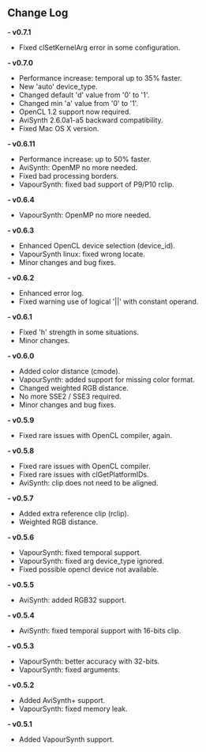 ## Change Log ##
**- v0.7.1**
  - Fixed clSetKernelArg error in some configuration.

**- v0.7.0**
  - Performance increase: temporal up to 35% faster.
  - New 'auto' device_type.
  - Changed default 'd' value from '0' to '1'.
  - Changed min 'a' value from '0' to '1'.
  - OpenCL 1.2 support now required.
  - AviSynth 2.6.0a1-a5 backward compatibility.
  - Fixed Mac OS X version.
  
**- v0.6.11**
  - Performance increase: up to 50% faster.
  - AviSynth: OpenMP no more needed.
  - Fixed bad processing borders.
  - VapourSynth: fixed bad support of P9/P10 rclip.

**- v0.6.4**
  - VapourSynth: OpenMP no more needed.

**- v0.6.3**
  - Enhanced OpenCL device selection (device_id).
  - VapourSynth linux: fixed wrong locate.
  - Minor changes and bug fixes.

**- v0.6.2**
  - Enhanced error log.
  - Fixed warning use of logical '||' with constant operand.

**- v0.6.1**
  - Fixed 'h' strength in some situations.
  - Minor changes.

**- v0.6.0**
  - Added color distance (cmode).
  - VapourSynth: added support for missing color format.
  - Changed weighted RGB distance.
  - No more SSE2 / SSE3 required. 
  - Minor changes and bug fixes.
  
**- v0.5.9**
  - Fixed rare issues with OpenCL compiler, again. 

**- v0.5.8**
  - Fixed rare issues with OpenCL compiler.
  - Fixed rare issues with clGetPlatformIDs.
  - AviSynth: clip does not need to be aligned.

**- v0.5.7**
  - Added extra reference clip (rclip).
  - Weighted RGB distance.

**- v0.5.6**
  - VapourSynth: fixed temporal support.
  - VapourSynth: fixed arg device_type ignored.
  - Fixed possible opencl device not available. 

**- v0.5.5**
  - AviSynth: added RGB32 support.

**- v0.5.4**
  - AviSynth: fixed temporal support with 16-bits clip.  

**- v0.5.3**
  - VapourSynth: better accuracy with 32-bits.
  - VapourSynth: fixed arguments.

**- v0.5.2**
  - Added AviSynth+ support.
  - VapourSynth: fixed memory leak.

**- v0.5.1**
  - Added VapourSynth support.
